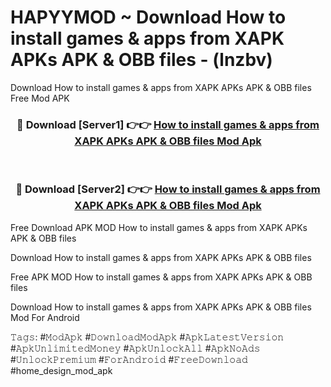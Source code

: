 # HAPYYMOD ~ Download How to install games & apps from XAPK APKs APK & OBB files - (lnzbv)
Download How to install games & apps from XAPK APKs APK & OBB files Free Mod APK

<div align="center">
<h3>🔴 Download [Server1] 👉👉 <a href="https://apk-comot.site?title=How_to_install_games_&_apps_from_XAPK_APKs_APK_&_OBB_files">How to install games & apps from XAPK APKs APK & OBB files Mod Apk</a></h3><br>

<h3>🔴 Download [Server2] 👉👉 <a href="https://apk-comot.site?title=How_to_install_games_&_apps_from_XAPK_APKs_APK_&_OBB_files">How to install games & apps from XAPK APKs APK & OBB files Mod Apk</a></h3>
</div>


Free Download APK MOD How to install games & apps from XAPK APKs APK & OBB files

Download How to install games & apps from XAPK APKs APK & OBB files 

Free APK MOD How to install games & apps from XAPK APKs APK & OBB files 

Download How to install games & apps from XAPK APKs APK & OBB files Mod For Android

𝚃𝚊𝚐𝚜: #𝙼𝚘𝚍𝙰𝚙𝚔 #𝙳𝚘𝚠𝚗𝚕𝚘𝚊𝚍𝙼𝚘𝚍𝙰𝚙𝚔 #𝙰𝚙𝚔𝙻𝚊𝚝𝚎𝚜𝚝𝚅𝚎𝚛𝚜𝚒𝚘𝚗 #𝙰𝚙𝚔𝚄𝚗𝚕𝚒𝚖𝚒𝚝𝚎𝚍𝙼𝚘𝚗𝚎𝚢 #𝙰𝚙𝚔𝚄𝚗𝚕𝚘𝚌𝚔𝙰𝚕𝚕 #𝙰𝚙𝚔𝙽𝚘𝙰𝚍𝚜 #𝚄𝚗𝚕𝚘𝚌𝚔𝙿𝚛𝚎𝚖𝚒𝚞𝚖 #𝙵𝚘𝚛𝙰𝚗𝚍𝚛𝚘𝚒𝚍 #𝙵𝚛𝚎𝚎𝙳𝚘𝚠𝚗𝚕𝚘𝚊𝚍 #home_design_mod_apk